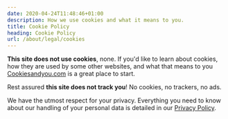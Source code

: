 ```yaml
---
date: 2020-04-24T11:48:46+01:00
description: How we use cookies and what it means to you.
title: Cookie Policy
heading: Cookie Policy
url: /about/legal/cookies
---
```


__This site does not use cookies__, none. If you'd like to learn about cookies, how they are used by some other websites, and what that means to you [Cookiesandyou.com](https://www.cookiesandyou.com/) is a great place to start.

Rest assured __this site does not track you__! No cookies, no trackers, no ads.

We have the utmost respect for your privacy. Everything you need to know about our handling of your personal data is detailed in our [Privacy Policy](/about/legal/privacy).